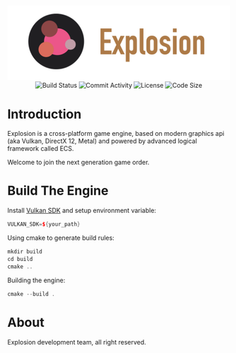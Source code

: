 
<center>
    <div><img width="800" src="./Docs/Img/logo.png" alt="Explosion Logo"/></div>
    <div>
        <img src="https://img.shields.io/github/workflow/status/ExplosionEngine/Explosion/CMake?style=for-the-badge" alt="Build Status"/>
        <img src="https://img.shields.io/github/commit-activity/m/ExplosionEngine/Explosion?style=for-the-badge" alt="Commit Activity"/>
        <img src="https://img.shields.io/github/license/ExplosionEngine/Explosion?style=for-the-badge" alt="License"/>
        <img src="https://img.shields.io/github/languages/code-size/ExplosionEngine/Explosion?style=for-the-badge" alt="Code Size"/>
    </div>
</center>

# Introduction

Explosion is a cross-platform game engine, based on modern graphics api (aka Vulkan, DirectX 12, Metal) and powered by advanced logical framework called ECS.

Welcome to join the next generation game order.

# Build The Engine

Install [Vulkan SDK](https://vulkan.lunarg.com/sdk/home) and setup environment variable:

```cpp
VULKAN_SDK=${your_path}
```

Using cmake to generate build rules:

```cpp
mkdir build
cd build
cmake ..
```

Building the engine:

```cpp
cmake --build .
```

# About

Explosion development team, all right reserved.

